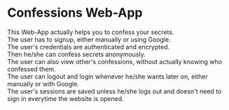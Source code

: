 <h1>Confessions Web-App</h1>
This Web-App actually helps you to confess your secrets.<br>
The user has to signup, either manually or using Google.<br>
The user's credentials are authenticated and encrypted.<br>
Then he/she can confess secrets anonymously.<br>
The user can also view other's confessions, without actually knowing who confessed them.<br>
The user can logout and login whenever he/she wants later on, either manually or with Google.<br>
The user's sessions are saved unless he/she logs out and doesn't need to sign in everytime the website is opened.
